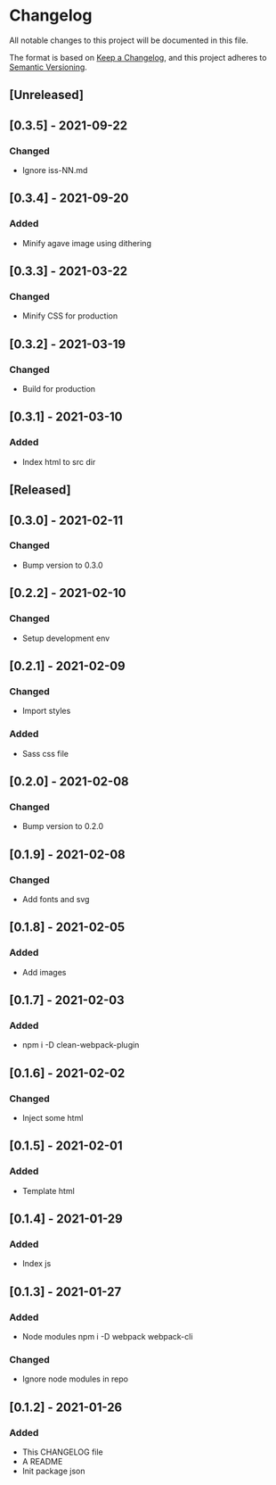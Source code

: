 # Changelog
All notable changes to this project will be documented in this file.

The format is based on [Keep a Changelog](https://keepachangelog.com/en/1.0.0/),
and this project adheres to [Semantic Versioning](https://semver.org/spec/v2.0.0.html).

## [Unreleased]

## [0.3.5] - 2021-09-22
### Changed
- Ignore iss-NN.md

## [0.3.4] - 2021-09-20
### Added
- Minify agave image using dithering

## [0.3.3] - 2021-03-22
### Changed
- Minify CSS for production

## [0.3.2] - 2021-03-19
### Changed
- Build for production

## [0.3.1] - 2021-03-10
### Added
- Index html to src dir

## [Released]

## [0.3.0] - 2021-02-11
### Changed
- Bump version to 0.3.0

## [0.2.2] - 2021-02-10
### Changed
- Setup development env

## [0.2.1] - 2021-02-09
### Changed
- Import styles
### Added
- Sass css file

## [0.2.0] - 2021-02-08
### Changed
- Bump version to 0.2.0

## [0.1.9] - 2021-02-08
### Changed
- Add fonts and svg 

## [0.1.8] - 2021-02-05
### Added
- Add images

## [0.1.7] - 2021-02-03
### Added
- npm i -D clean-webpack-plugin

## [0.1.6] - 2021-02-02
### Changed
- Inject some html

## [0.1.5] - 2021-02-01
### Added
- Template html

## [0.1.4] - 2021-01-29
### Added
- Index js

## [0.1.3] - 2021-01-27
### Added
- Node modules npm i -D webpack webpack-cli
### Changed
- Ignore node modules in repo

## [0.1.2] - 2021-01-26
### Added
- This CHANGELOG file
- A README
- Init package json
